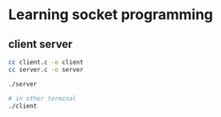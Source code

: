 # Learning socket programming

## client server

``` sh
cc client.c -o client
cc server.c -o server

./server

# in other terminal
./client
```
